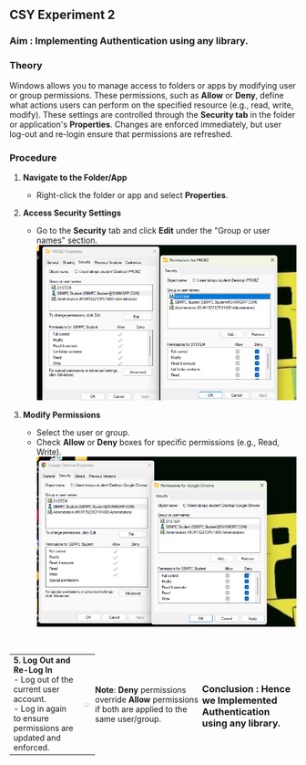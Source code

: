 ## CSY Experiment 2

### Aim : Implementing Authentication using any library.

### **Theory**  
Windows allows you to manage access to folders or apps by modifying user or group permissions. These permissions, such as **Allow** or **Deny**, define what actions users can perform on the specified resource (e.g., read, write, modify). These settings are controlled through the **Security tab** in the folder or application's **Properties**. Changes are enforced immediately, but user log-out and re-login ensure that permissions are refreshed.



### **Procedure**  

1. **Navigate to the Folder/App**  
   - Right-click the folder or app and select **Properties**.  

2. **Access Security Settings**  
   - Go to the **Security** tab and click **Edit** under the "Group or user names" section.
  ![image](.attachments/0a506799257a78bcf513342b99ac3bb7a7729c4b.png) 


3. **Modify Permissions**  
   - Select the user or group.  
   - Check **Allow** or **Deny** boxes for specific permissions (e.g., Read, Write).  
![image](.attachments/be3ffe57d37016574dc47ae3d4925a9e32805f0e.png)
<br>

<span style="display: flex; justify-content: space-between; align-items: center;">

<table>
  <tr>
    <td>
      <strong>5. Log Out and Re-Log In</strong><br>
      - Log out of the current user account.<br>
      - Log in again to ensure permissions are updated and enforced.
    </td>
    <td>
      <img src=".attachments/f9b94c3a332f270aaa02bbd0be129b85ac812606.jfif" alt="Logout illustration" width="200">
    </td>
  </tr>
</table>

**Note**: **Deny** permissions override **Allow** permissions if both are applied to the same user/group. 



### Conclusion : Hence we Implemented Authentication using any library.

 
 
